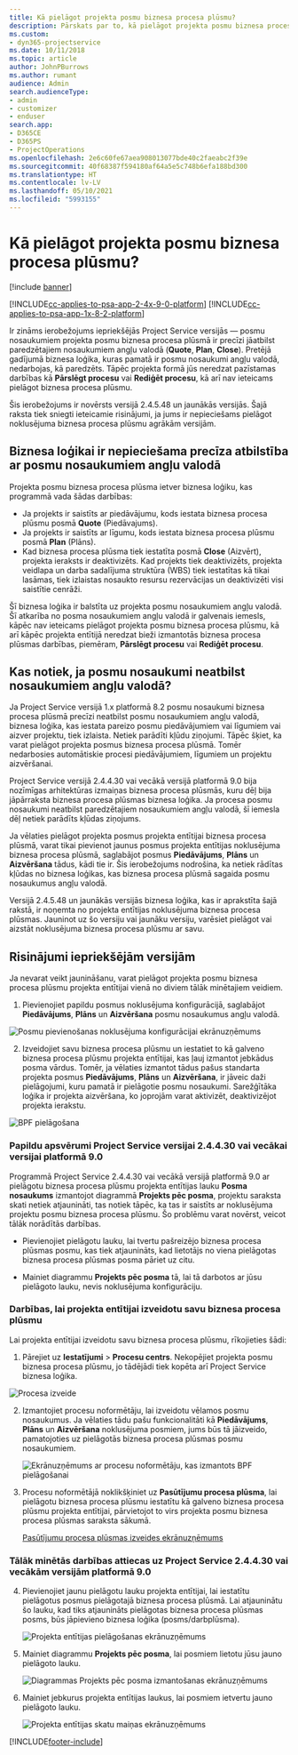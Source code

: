 ```yaml
---
title: Kā pielāgot projekta posmu biznesa procesa plūsmu?
description: Pārskats par to, kā pielāgot projekta posmu biznesa procesa plūsmu.
ms.custom:
- dyn365-projectservice
ms.date: 10/11/2018
ms.topic: article
author: JohnPBurrows
ms.author: rumant
audience: Admin
search.audienceType:
- admin
- customizer
- enduser
search.app:
- D365CE
- D365PS
- ProjectOperations
ms.openlocfilehash: 2e6c60fe67aea908013077bde40c2faeabc2f39e
ms.sourcegitcommit: 40f68387f594180af64a5e5c748b6efa188bd300
ms.translationtype: HT
ms.contentlocale: lv-LV
ms.lasthandoff: 05/10/2021
ms.locfileid: "5993155"
---
```

# <a name="how-do-i-customize-the-project-stages-business-process-flow"></a>Kā pielāgot projekta posmu biznesa procesa plūsmu?

[!include [banner](../includes/psa-now-project-operations.md)]

[!INCLUDE[cc-applies-to-psa-app-2-4x-9-0-platform](../includes/cc-applies-to-psa-app-2-4x-9-0-platform.md)]
[!INCLUDE[cc-applies-to-psa-app-1x-8-2-platform](../includes/cc-applies-to-psa-app-1x-8-2-platform.md)]

Ir zināms ierobežojums iepriekšējās Project Service versijās — posmu nosaukumiem projekta posmu biznesa procesa plūsmā ir precīzi jāatbilst paredzētajiem nosaukumiem angļu valodā (**Quote**, **Plan**, **Close**). Pretējā gadījumā biznesa loģika, kuras pamatā ir posmu nosaukumi angļu valodā, nedarbojas, kā paredzēts. Tāpēc projekta formā jūs neredzat pazīstamas darbības kā **Pārslēgt procesu** vai **Rediģēt procesu**, kā arī nav ieteicams pielāgot biznesa procesa plūsmu. 

Šis ierobežojums ir novērsts versijā 2.4.5.48 un jaunākās versijās. Šajā raksta tiek sniegti ieteicamie risinājumi, ja jums ir nepieciešams pielāgot noklusējuma biznesa procesa plūsmu agrākām versijām.  

## <a name="business-logic-requires-an-exact-match-with-english-stage-names"></a>Biznesa loģikai ir nepieciešama precīza atbilstība ar posmu nosaukumiem angļu valodā

Projekta posmu biznesa procesa plūsma ietver biznesa loģiku, kas programmā vada šādas darbības:
- Ja projekts ir saistīts ar piedāvājumu, kods iestata biznesa procesa plūsmu posmā **Quote** (Piedāvajums).
- Ja projekts ir saistīts ar līgumu, kods iestata biznesa procesa plūsmu posmā **Plan** (Plāns).
- Kad biznesa procesa plūsma tiek iestatīta posmā **Close** (Aizvērt), projekta ieraksts ir deaktivizēts. Kad projekts tiek deaktivizēts, projekta veidlapa un darba sadalījuma struktūra (WBS) tiek iestatītas kā tikai lasāmas, tiek izlaistas nosaukto resursu rezervācijas un deaktivizēti visi saistītie cenrāži.

Šī biznesa loģika ir balstīta uz projekta posmu nosaukumiem angļu valodā. Šī atkarība no posma nosaukumiem angļu valodā ir galvenais iemesls, kāpēc nav ieteicams pielāgot projekta posmu biznesa procesa plūsmu, kā arī kāpēc projekta entītijā neredzat bieži izmantotās biznesa procesa plūsmas darbības, piemēram, **Pārslēgt procesu** vai **Rediģēt procesu**.

## <a name="what-happens-if-the-stage-names-dont-match-the-english-names"></a>Kas notiek, ja posmu nosaukumi neatbilst nosaukumiem angļu valodā?

Ja Project Service versijā 1.x platformā 8.2 posmu nosaukumi biznesa procesa plūsmā precīzi neatbilst posmu nosaukumiem angļu valodā, biznesa loģika, kas iestata pareizo posmu piedāvājumiem vai līgumiem vai aizver projektu, tiek izlaista. Netiek parādīti kļūdu ziņojumi. Tāpēc šķiet, ka varat pielāgot projekta posmus biznesa procesa plūsmā. Tomēr nedarbosies automātiskie procesi piedāvājumiem, līgumiem un projektu aizvēršanai.

Project Service versijā 2.4.4.30 vai vecākā versijā platformā 9.0 bija nozīmīgas arhitektūras izmaiņas biznesa procesa plūsmās, kuru dēļ bija jāpārraksta biznesa procesa plūsmas biznesa loģika. Ja procesa posmu nosaukumi neatbilst paredzētajiem nosaukumiem angļu valodā, šī iemesla dēļ netiek parādīts kļūdas ziņojums. 

Ja vēlaties pielāgot projekta posmus projekta entītijai biznesa procesa plūsmā, varat tikai pievienot jaunus posmus projekta entītijas noklusējuma biznesa procesa plūsmā, saglabājot posmus **Piedāvājums**, **Plāns** un **Aizvēršana** tādus, kādi tie ir. Šis ierobežojums nodrošina, ka netiek rādītas kļūdas no biznesa loģikas, kas biznesa procesa plūsmā sagaida posmu nosaukumus angļu valodā.

Versijā 2.4.5.48 un jaunākās versijās biznesa loģika, kas ir aprakstīta šajā rakstā, ir noņemta no projekta entītijas noklusējuma biznesa procesa plūsmas. Jauninot uz šo versiju vai jaunāku versiju, varēsiet pielāgot vai aizstāt noklusējuma biznesa procesa plūsmu ar savu. 

## <a name="workarounds-for-earlier-versions"></a>Risinājumi iepriekšējām versijām

Ja nevarat veikt jaunināšanu, varat pielāgot projekta posmu biznesa procesa plūsmu projekta entītijai vienā no diviem tālāk minētajiem veidiem.

1. Pievienojiet papildu posmus noklusējuma konfigurācijā, saglabājot **Piedāvājums**, **Plāns** un **Aizvēršana** posmu nosaukumus angļu valodā.


![Posmu pievienošanas noklusējuma konfigurācijai ekrānuzņēmums](media/FAQ-Customize-BPF-1.png)
 
2. Izveidojiet savu biznesa procesa plūsmu un iestatiet to kā galveno biznesa procesa plūsmu projekta entītijai, kas ļauj izmantot jebkādus posma vārdus. Tomēr, ja vēlaties izmantot tādus pašus standarta projekta posmus **Piedāvājums**, **Plāns** un **Aizvēršana**, ir jāveic daži pielāgojumi, kuru pamatā ir pielāgotie posmu nosaukumi. Sarežģītāka loģika ir projekta aizvēršana, ko joprojām varat aktivizēt, deaktivizējot projekta ierakstu.

![BPF pielāgošana](media/FAQ-Customize-BPF-2.png)

### <a name="additional-considerations-for-project-service-app-version-24430-or-earlier-on-platform-90"></a>Papildu apsvērumi Project Service versijai 2.4.4.30 vai vecākai versijai platformā 9.0

Programmā Project Service 2.4.4.30 vai vecākā versijā platformā 9.0 ar pielāgotu biznesa procesa plūsmu projekta entītijas lauku **Posma nosaukums** izmantojot diagrammā **Projekts pēc posma**, projektu saraksta skati netiek atjaunināti, tas notiek tāpēc, ka tas ir saistīts ar noklusējuma projektu posmu biznesa procesa plūsmu. Šo problēmu varat novērst, veicot tālāk norādītās darbības.

- Pievienojiet pielāgotu lauku, lai tvertu pašreizējo biznesa procesa plūsmas posmu, kas tiek atjaunināts, kad lietotājs no viena pielāgotas biznesa procesa plūsmas posma pāriet uz citu.

- Mainiet diagrammu **Projekts pēc posma** tā, lai tā darbotos ar jūsu pielāgoto lauku, nevis noklusējuma konfigurāciju.

### <a name="steps-to-create-your-own-business-process-flow-for-the-project-entity"></a>Darbības, lai projekta entītijai izveidotu savu biznesa procesa plūsmu

Lai projekta entītijai izveidotu savu biznesa procesa plūsmu, rīkojieties šādi:

1. Pārejiet uz **Iestatījumi** > **Procesu centrs**. Nekopējiet projekta posmu biznesa procesa plūsmu, jo tādējādi tiek kopēta arī Project Service biznesa loģika.

  ![Procesa izveide](media/FAQ-Customize-BPF-3.png)

2. Izmantojiet procesu noformētāju, lai izveidotu vēlamos posmu nosaukumus. Ja vēlaties tādu pašu funkcionalitāti kā **Piedāvājums**, **Plāns** un **Aizvēršana** noklusējuma posmiem, jums būs tā jāizveido, pamatojoties uz pielāgotās biznesa procesa plūsmas posmu nosaukumiem.

   ![Ekrānuzņēmums ar procesu noformētāju, kas izmantots BPF pielāgošanai](media/FAQ-Customize-BPF-4.png) 

3. Procesu noformētājā noklikšķiniet uz **Pasūtījumu procesa plūsma**, lai pielāgotu biznesa procesa plūsmu iestatītu kā galveno biznesa procesa plūsmu projekta entītijai, pārvietojot to virs projekta posmu biznesa procesa plūsmas saraksta sākumā.


   [Pasūtījumu procesa plūsmas izveides ekrānuzņēmums](media/FAQ-Customize-BPF-5-720.png)

### <a name="the-following-steps-apply-to-project-service-app-24430-or-earlier-on-the-90-platform"></a>Tālāk minētās darbības attiecas uz Project Service 2.4.4.30 vai vecākām versijām platformā 9.0

4. Pievienojiet jaunu pielāgotu lauku projekta entītijai, lai iestatītu pielāgotus posmus pielāgotajā biznesa procesa plūsmā. Lai atjauninātu šo lauku, kad tiks atjaunināts pielāgotas biznesa procesa plūsmas posms, būs jāpievieno biznesa loģika (posms/darbplūsma).

   ![Projekta entītijas pielāgošanas ekrānuzņēmums](media/FAQ-Customize-BPF-6-720.png)

5. Mainiet diagrammu **Projekts pēc posma**, lai posmiem lietotu jūsu jauno pielāgoto lauku.

   ![Diagrammas Projekts pēc posma izmantošanas ekrānuzņēmums](media/FAQ-Customize-BPF-7-720.png)

6. Mainiet jebkurus projekta entītijas laukus, lai posmiem ietvertu jauno pielāgoto lauku.

   ![Projekta entītijas skatu maiņas ekrānuzņēmums](media/FAQ-Customize-BPF-8-720.png)



[!INCLUDE[footer-include](../includes/footer-banner.md)]